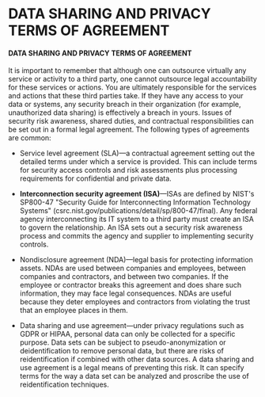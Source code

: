 # DATA SHARING AND PRIVACY TERMS OF AGREEMENT

#### DATA SHARING AND PRIVACY TERMS OF AGREEMENT

It is important to remember that although one can outsource virtually any service or activity to a third party, one cannot outsource legal accountability for these services or actions. You are ultimately responsible for the services and actions that these third parties take. If they have any access to your data or systems, any security breach in their organization (for example, unauthorized data sharing) is effectively a breach in yours. Issues of security risk awareness, shared duties, and contractual responsibilities can be set out in a formal legal agreement. The following types of agreements are common:

-   Service level agreement (SLA)—a contractual agreement setting out the detailed terms under which a service is provided. This can include terms for security access controls and risk assessments plus processing requirements for confidential and private data.
  
-   **Interconnection security agreement (ISA)**—ISAs are defined by NIST's SP800-47 "Security Guide for Interconnecting Information Technology Systems" (csrc.nist.gov/publications/detail/sp/800-47/final). Any federal agency interconnecting its IT system to a third party must create an ISA to govern the relationship. An ISA sets out a security risk awareness process and commits the agency and supplier to implementing security controls.
  
-   Nondisclosure agreement (NDA)—legal basis for protecting information assets. NDAs are used between companies and employees, between companies and contractors, and between two companies. If the employee or contractor breaks this agreement and does share such information, they may face legal consequences. NDAs are useful because they deter employees and contractors from violating the trust that an employee places in them.
  
-   Data sharing and use agreement—under privacy regulations such as GDPR or HIPAA, personal data can only be collected for a specific purpose. Data sets can be subject to pseudo-anonymization or deidentification to remove personal data, but there are risks of reidentification if combined with other data sources. A data sharing and use agreement is a legal means of preventing this risk. It can specify terms for the way a data set can be analyzed and proscribe the use of reidentification techniques.